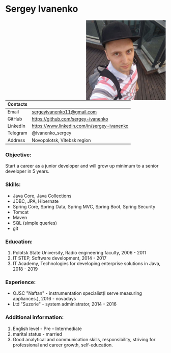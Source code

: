 # Sergey Ivanenko

<img align="right" width="250" height="250" src="photo.jpg">

| Contacts | |
| ------ | ------ |
| Email | sergeyivanenko11@gmail.com |
| GitHub | https://github.com/sergey-ivanenko |
| LinkedIn | https://www.linkedin.com/in/sergey-ivanenko |
| Telegram | @ivanenko_sergey |
| Address | Novopolotsk, Vitebsk region |

### Objective:
Start a career as a junior developer and will grow up minimum to a senior developer in 5 years.

### Skills:
* Java Core, Java Collections
* JDBC, JPA, Hibernate
* Spring Core, Spring Data, Spring MVC, Spring Boot, Spring Security
* Tomcat
* Maven
* SQL (simple queries)
* git

### Education:
1. Polotsk State University, Radio engineering faculty, 2006 - 2011
2. IT STEP, Software development, 2014 - 2017
3. IT Academy, Technologies for developing enterprise solutions in Java, 2018 - 2019

### Experience:
* OJSC "Naftan" - instrumentation specialist(I serve measuring appliances.), 2016 - novadays
* Ltd "Suzorie" - system administrator, 2014 - 2016

### Additional information:
1. English level - Pre – Intermediate
2. marital status - married
3. Good analytical and communication skills, responsibility, striving for professional and career growth, self-education.

